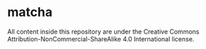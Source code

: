 # matcha
All content inside this repository are under the Creative Commons Attribution-NonCommercial-ShareAlike 4.0 International license.
